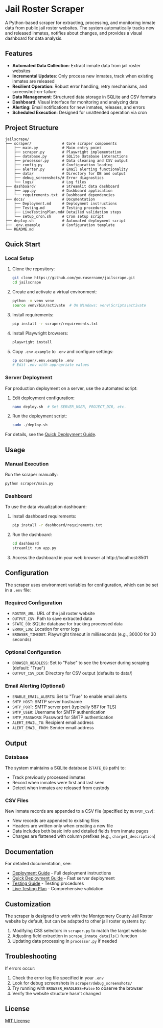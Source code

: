 # Jail Roster Scraper

A Python-based scraper for extracting, processing, and monitoring inmate data from public jail roster websites. The system automatically tracks new and released inmates, notifies about changes, and provides a visual dashboard for data analysis.

## Features

- **Automated Data Collection**: Extract inmate data from jail roster websites
- **Incremental Updates**: Only process new inmates, track when existing inmates are released
- **Resilient Operation**: Robust error handling, retry mechanisms, and screenshot-on-failure
- **Data Management**: Structured data storage in SQLite and CSV formats
- **Dashboard**: Visual interface for monitoring and analyzing data
- **Alerting**: Email notifications for new inmates, releases, and errors
- **Scheduled Execution**: Designed for unattended operation via cron

## Project Structure

```
jailscrape/
├── scraper/              # Core scraper components
│   ├── main.py           # Main entry point
│   ├── scraper.py        # Playwright implementation
│   ├── database.py       # SQLite database interactions
│   ├── processor.py      # Data cleaning and CSV output
│   ├── config.py         # Configuration loading
│   ├── alerter.py        # Email alerting functionality
│   ├── data/             # Directory for DB and output
│   ├── debug_screenshots/# Error diagnostics
│   └── logs/             # Log files
├── dashboard/            # Streamlit data dashboard
│   ├── app.py            # Dashboard application
│   └── requirements.txt  # Dashboard dependencies
├── docs/                 # Documentation
│   ├── Deployment.md     # Deployment instructions
│   ├── Testing.md        # Testing procedures
│   ├── LiveTestingPlan.md# Detailed validation steps
│   └── setup_cron.sh     # Cron setup script
├── deploy.sh             # Automated deployment script
├── .env.example          # Configuration template
└── README.md
```

## Quick Start

### Local Setup

1. Clone the repository:
   ```bash
   git clone https://github.com/yourusername/jailscrape.git
   cd jailscrape
   ```

2. Create and activate a virtual environment:
   ```bash
   python -m venv venv
   source venv/bin/activate  # On Windows: venv\Scripts\activate
   ```

3. Install requirements:
   ```bash
   pip install -r scraper/requirements.txt
   ```

4. Install Playwright browsers:
   ```bash
   playwright install
   ```

5. Copy `.env.example` to `.env` and configure settings:
   ```bash
   cp scraper/.env.example .env
   # Edit .env with appropriate values
   ```

### Server Deployment

For production deployment on a server, use the automated script:

1. Edit deployment configuration:
   ```bash
   nano deploy.sh  # Set SERVER_USER, PROJECT_DIR, etc.
   ```

2. Run the deployment script:
   ```bash
   sudo ./deploy.sh
   ```

For details, see the [Quick Deployment Guide](docs/Deployment_Quick.md).

## Usage

### Manual Execution

Run the scraper manually:
```bash
python scraper/main.py
```

### Dashboard

To use the data visualization dashboard:

1. Install dashboard requirements:
   ```bash
   pip install -r dashboard/requirements.txt
   ```

2. Run the dashboard:
   ```bash
   cd dashboard
   streamlit run app.py
   ```

3. Access the dashboard in your web browser at http://localhost:8501

## Configuration

The scraper uses environment variables for configuration, which can be set in a `.env` file:

### Required Configuration

- `ROSTER_URL`: URL of the jail roster website
- `OUTPUT_CSV`: Path to save extracted data
- `STATE_DB`: SQLite database for tracking processed data
- `ERROR_LOG`: Location for error logs
- `BROWSER_TIMEOUT`: Playwright timeout in milliseconds (e.g., 30000 for 30 seconds)

### Optional Configuration

- `BROWSER_HEADLESS`: Set to "False" to see the browser during scraping (default: "True")
- `OUTPUT_CSV_DIR`: Directory for CSV output (defaults to data/)

### Email Alerting (Optional)

- `ENABLE_EMAIL_ALERTS`: Set to "True" to enable email alerts
- `SMTP_HOST`: SMTP server hostname
- `SMTP_PORT`: SMTP server port (typically 587 for TLS)
- `SMTP_USER`: Username for SMTP authentication
- `SMTP_PASSWORD`: Password for SMTP authentication
- `ALERT_EMAIL_TO`: Recipient email address
- `ALERT_EMAIL_FROM`: Sender email address

## Output

### Database

The system maintains a SQLite database (`STATE_DB` path) to:
- Track previously processed inmates
- Record when inmates were first and last seen
- Detect when inmates are released from custody

### CSV Files

New inmate records are appended to a CSV file (specified by `OUTPUT_CSV`):
- New records are appended to existing files
- Headers are written only when creating a new file
- Data includes both basic info and detailed fields from inmate pages
- Charges are flattened with column prefixes (e.g., `charge1_description`)

## Documentation

For detailed documentation, see:

- [Deployment Guide](docs/Deployment.md) - Full deployment instructions
- [Quick Deployment Guide](docs/Deployment_Quick.md) - Fast server deployment
- [Testing Guide](docs/Testing.md) - Testing procedures
- [Live Testing Plan](docs/LiveTestingPlan.md) - Comprehensive validation

## Customization

The scraper is designed to work with the Montgomery County Jail Roster website by default, but can be adapted to other jail roster systems by:

1. Modifying CSS selectors in `scraper.py` to match the target website
2. Adjusting field extraction in `scrape_inmate_details()` function
3. Updating data processing in `processor.py` if needed

## Troubleshooting

If errors occur:
1. Check the error log file specified in your `.env`
2. Look for debug screenshots in `scraper/debug_screenshots/`
3. Try running with `BROWSER_HEADLESS=False` to observe the browser
4. Verify the website structure hasn't changed

## License

[MIT License](LICENSE)
